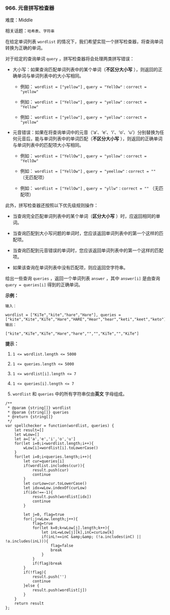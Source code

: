### 966. 元音拼写检查器

难度：Middle

相关话题：`哈希表`、`字符串`

在给定单词列表 `wordlist` 的情况下，我们希望实现一个拼写检查器，将查询单词转换为正确的单词。



对于给定的查询单词 `query` ，拼写检查器将会处理两类拼写错误：




* 大小写：如果查询匹配单词列表中的某个单词（**不区分大小写** ），则返回的正确单词与单词列表中的大小写相同。


	* 例如： `wordlist = ["yellow"]` ,  `query = "YellOw"` :  `correct = "yellow"`

	* 例如： `wordlist = ["Yellow"]` ,  `query = "yellow"` :  `correct = "Yellow"`

	* 例如： `wordlist = ["yellow"]` ,  `query = "yellow"` :  `correct = "yellow"`

* 元音错误：如果在将查询单词中的元音（&lsquo;a&rsquo;、&lsquo;e&rsquo;、&lsquo;i&rsquo;、&lsquo;o&rsquo;、&lsquo;u&rsquo;）分别替换为任何元音后，能与单词列表中的单词匹配（**不区分大小写** ），则返回的正确单词与单词列表中的匹配项大小写相同。

	* 例如： `wordlist = ["YellOw"]` ,  `query = "yollow"` :  `correct = "YellOw"`

	* 例如： `wordlist = ["YellOw"]` ,  `query = "yeellow"` :  `correct = ""`  （无匹配项）

	* 例如： `wordlist = ["YellOw"]` ,  `query = "yllw"` :  `correct = ""`  （无匹配项）





此外，拼写检查器还按照以下优先级规则操作：




* 当查询完全匹配单词列表中的某个单词（**区分大小写** ）时，应返回相同的单词。

* 当查询匹配到大小写问题的单词时，您应该返回单词列表中的第一个这样的匹配项。

* 当查询匹配到元音错误的单词时，您应该返回单词列表中的第一个这样的匹配项。

* 如果该查询在单词列表中没有匹配项，则应返回空字符串。





给出一些查询  `queries` ，返回一个单词列表  `answer` ，其中  `answer[i]`  是由查询  `query = queries[i]`  得到的正确单词。







**示例：** 





```
输入：

wordlist = ["KiTe","kite","hare","Hare"], queries = ["kite","Kite","KiTe","Hare","HARE","Hear","hear","keti","keet","keto"]
输出：

["kite","KiTe","KiTe","Hare","hare","","","KiTe","","KiTe"]
```






**提示：** 




1.  `1 <= wordlist.length <= 5000` 

2.  `1 <= queries.length <= 5000` 

3.  `1 <= wordlist[i].length <= 7` 

4.  `1 <= queries[i].length <= 7` 

5.  `wordlist`  和 `queries` 中的所有字符串仅由**英文** 字母组成。






```
/**
 * @param {string[]} wordlist
 * @param {string[]} queries
 * @return {string[]}
 */
var spellchecker = function(wordlist, queries) {
    let result=[]
    let wLow=[]
    let a=['a','e','i','o','u']
    for(let i=0;i<wordlist.length;i++){
        wLow[i]=wordlist[i].toLowerCase()
    }
    for(let i=0;i<queries.length;i++){
        let cur=queries[i]
        if(wordlist.includes(cur)){
            result.push(cur)
            continue
        }
        let curLow=cur.toLowerCase()
        let idx=wLow.indexOf(curLow)
        if(idx!==-1){
            result.push(wordlist[idx])
            continue
        }

        let j=0, flag=true
        for(;j<wLow.length;j++){
            flag=true
            for(let k=0;k<wLow[j].length;k++){
                let inL=wLow[j][k],inC=curLow[k]
                if(inL!==inC &amp;&amp; (!a.includes(inC) || !a.includes(inL))){
                    flag=false
                    break
                }
            }
            if(flag)break
        }
        if(!flag){
            result.push('')
            continue
        }else {
            result.push(wordlist[j])
        }
    }
    return result
};



```

